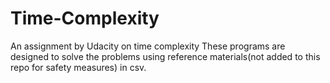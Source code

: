 # Time-Complexity
An assignment by Udacity on time complexity
These programs are designed to solve the problems using reference materials(not added to this repo for safety measures) in csv.
